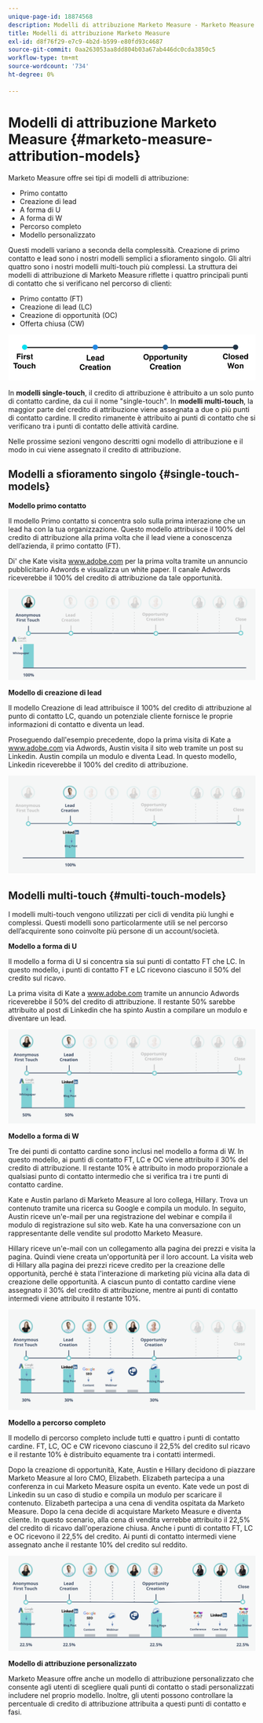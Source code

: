```yaml
---
unique-page-id: 18874568
description: Modelli di attribuzione Marketo Measure - Marketo Measure - Documentazione del prodotto
title: Modelli di attribuzione Marketo Measure
exl-id: d8f76f29-e7c9-4b2d-b599-e80fd93c4687
source-git-commit: 0aa263053aa8dd804b03a67ab446dc0cda3850c5
workflow-type: tm+mt
source-wordcount: '734'
ht-degree: 0%

---
```


# Modelli di attribuzione Marketo Measure {#marketo-measure-attribution-models}

Marketo Measure offre sei tipi di modelli di attribuzione:

* Primo contatto
* Creazione di lead
* A forma di U
* A forma di W
* Percorso completo
* Modello personalizzato

Questi modelli variano a seconda della complessità. Creazione di primo contatto e lead sono i nostri modelli semplici a sfioramento singolo. Gli altri quattro sono i nostri modelli multi-touch più complessi. La struttura dei modelli di attribuzione di Marketo Measure riflette i quattro principali punti di contatto che si verificano nel percorso di clienti:

* Primo contatto (FT)
* Creazione di lead (LC)
* Creazione di opportunità (OC)
* Offerta chiusa (CW)

![](assets/1-1.png)

In **modelli single-touch**, il credito di attribuzione è attribuito a un solo punto di contatto cardine, da cui il nome &quot;single-touch&quot;.
In **modelli multi-touch**, la maggior parte del credito di attribuzione viene assegnata a due o più punti di contatto cardine. Il credito rimanente è attribuito ai punti di contatto che si verificano tra i punti di contatto delle attività cardine.

Nelle prossime sezioni vengono descritti ogni modello di attribuzione e il modo in cui viene assegnato il credito di attribuzione.

## Modelli a sfioramento singolo {#single-touch-models}

**Modello primo contatto**

Il modello Primo contatto si concentra solo sulla prima interazione che un lead ha con la tua organizzazione. Questo modello attribuisce il 100% del credito di attribuzione alla prima volta che il lead viene a conoscenza dell’azienda, il primo contatto (FT).

Di&#39; che Kate visita www.adobe.com per la prima volta tramite un annuncio pubblicitario Adwords e visualizza un white paper. Il canale Adwords riceverebbe il 100% del credito di attribuzione da tale opportunità.

![](assets/2.png)

**Modello di creazione di lead**

Il modello Creazione di lead attribuisce il 100% del credito di attribuzione al punto di contatto LC, quando un potenziale cliente fornisce le proprie informazioni di contatto e diventa un lead.

Proseguendo dall&#39;esempio precedente, dopo la prima visita di Kate a www.adobe.com via Adwords, Austin visita il sito web tramite un post su Linkedin. Austin compila un modulo e diventa Lead. In questo modello, Linkedin riceverebbe il 100% del credito di attribuzione.

![](assets/3.png)

## Modelli multi-touch {#multi-touch-models}

I modelli multi-touch vengono utilizzati per cicli di vendita più lunghi e complessi. Questi modelli sono particolarmente utili se nel percorso dell’acquirente sono coinvolte più persone di un account/società.

**Modello a forma di U**

Il modello a forma di U si concentra sia sui punti di contatto FT che LC. In questo modello, i punti di contatto FT e LC ricevono ciascuno il 50% del credito sul ricavo.

La prima visita di Kate a www.adobe.com tramite un annuncio Adwords riceverebbe il 50% del credito di attribuzione. Il restante 50% sarebbe attribuito al post di Linkedin che ha spinto Austin a compilare un modulo e diventare un lead.

![](assets/4.png)

**Modello a forma di W**

Tre dei punti di contatto cardine sono inclusi nel modello a forma di W. In questo modello, ai punti di contatto FT, LC e OC viene attribuito il 30% del credito di attribuzione. Il restante 10% è attribuito in modo proporzionale a qualsiasi punto di contatto intermedio che si verifica tra i tre punti di contatto cardine.

Kate e Austin parlano di Marketo Measure al loro collega, Hillary. Trova un contenuto tramite una ricerca su Google e compila un modulo. In seguito, Austin riceve un&#39;e-mail per una registrazione del webinar e compila il modulo di registrazione sul sito web. Kate ha una conversazione con un rappresentante delle vendite sul prodotto Marketo Measure.

Hillary riceve un&#39;e-mail con un collegamento alla pagina dei prezzi e visita la pagina. Quindi viene creata un&#39;opportunità per il loro account. La visita web di Hillary alla pagina dei prezzi riceve credito per la creazione delle opportunità, perché è stata l&#39;interazione di marketing più vicina alla data di creazione delle opportunità. A ciascun punto di contatto cardine viene assegnato il 30% del credito di attribuzione, mentre ai punti di contatto intermedi viene attribuito il restante 10%.

![](assets/5.png)

**Modello a percorso completo**

Il modello di percorso completo include tutti e quattro i punti di contatto cardine. FT, LC, OC e CW ricevono ciascuno il 22,5% del credito sul ricavo e il restante 10% è distribuito equamente tra i contatti intermedi.

Dopo la creazione di opportunità, Kate, Austin e Hillary decidono di piazzare Marketo Measure al loro CMO, Elizabeth. Elizabeth partecipa a una conferenza in cui Marketo Measure ospita un evento. Kate vede un post di Linkedin su un caso di studio e compila un modulo per scaricare il contenuto. Elizabeth partecipa a una cena di vendita ospitata da Marketo Measure. Dopo la cena decide di acquistare Marketo Measure e diventa cliente. In questo scenario, alla cena di vendita verrebbe attribuito il 22,5% del credito di ricavo dall&#39;operazione chiusa. Anche i punti di contatto FT, LC e OC ricevono il 22,5% del credito. Ai punti di contatto intermedi viene assegnato anche il restante 10% del credito sul reddito.

![](assets/6.png)

**Modello di attribuzione personalizzato**

Marketo Measure offre anche un modello di attribuzione personalizzato che consente agli utenti di scegliere quali punti di contatto o stadi personalizzati includere nel proprio modello. Inoltre, gli utenti possono controllare la percentuale di credito di attribuzione attribuita a questi punti di contatto e fasi.
